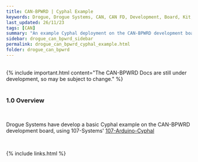 ```yaml
---
title: CAN-BPWRD | Cyphal Example
keywords: Drogue, Drogue Systems, CAN, CAN FD, Development, Board, Kit, Devlopment Board, Dev Board
last_updated: 26/11/23
tags: [CAN]
summary: "An example Cyphal deployment on the CAN-BPWRD development board"
sidebar: drogue_can_bpwrd_sidebar
permalink: drogue_can_bpwrd_cyphal_example.html
folder: drogue_can_bpwrd
---
```


<div><br></div>
{% include important.html content="The CAN-BPWRD Docs are still under development, so may be subject to change." %}
<div><br></div>

### 1.0 Overview
<div><br></div>

Drogue Systems have develop a basic Cyphal example on the CAN-BPWRD development board, using 107-Systems' [107-Arduino-Cyphal](https://github.com/107-systems/107-Arduino-Cyphal)

<div><br></div>

{% include links.html %}
